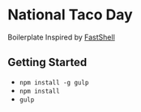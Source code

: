 # National Taco Day

Boilerplate Inspired by [FastShell](https://github.com/HosseinKarami/fastshell)

## Getting Started

* `npm install -g gulp`
* `npm install`
* `gulp`
